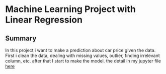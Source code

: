 <h1>Machine Learning Project with Linear Regression</h1>

<h2>Summary</h2>

In this project i want to make a prediction about car price given the data. First i clean the data, dealing with missing values, outlier, finding irrelevant column, etc. after that I start to make the model. the detail in my jupyter file <a href="https://github.com/Raihanp02/MachineLearning_LinearRegression/blob/main/Linear_regression.ipynb">here</a>
